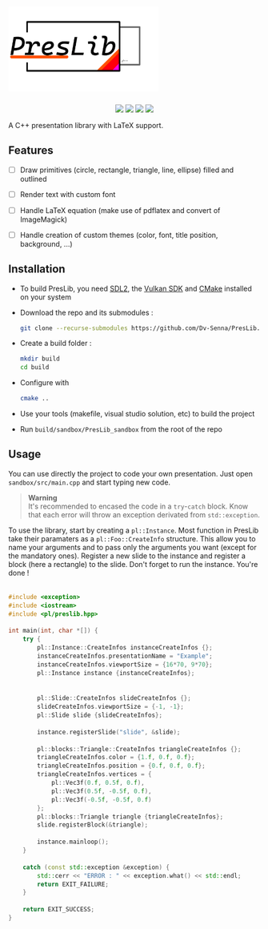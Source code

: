 # <img src="./logo.png" width="300px" alt="PresLib" />

<p align="center">
	<img src="https://img.shields.io/badge/version-dev0.6.0-informational" />
	<img src="https://img.shields.io/badge/Windows-success-error" />
	<img src="https://img.shields.io/badge/Linux-success-error" />
	<img src="https://img.shields.io/badge/MacOS-not tested-important" />
</p>

A C++ presentation library with LaTeX support.

## Features
 - [ ] Draw primitives (circle, rectangle, triangle, line, ellipse) filled and outlined
 - [ ] Render text with custom font
 - [ ] Handle LaTeX equation (make use of pdflatex and convert of ImageMagick)
 - [ ] Handle creation of custom themes (color, font, title position, background, ...)


## Installation

 - To build PresLib, you need [SDL2](https://github.com/libsdl-org/SDL/tree/SDL2), the [Vulkan SDK](https://www.lunarg.com/vulkan-sdk/) and [CMake](https://cmake.org/download/) installed on your system

 - Download the repo and its submodules : 
 	```bash
	git clone --recurse-submodules https://github.com/Dv-Senna/PresLib.git
	```
 - Create a build folder :
	```bash
	mkdir build
	cd build
	```
 - Configure with
	```bash
	cmake ..
	```
 - Use your tools (makefile, visual studio solution, etc) to build the project
 - Run `build/sandbox/PresLib_sandbox` from the root of the repo


## Usage

You can use directly the project to code your own presentation. Just open `sandbox/src/main.cpp` and start typing new code.

> **Warning**  
It's recommended to encased the code in a `try`-`catch` block. Know that each error will throw an exception derivated from `std::exception`. 

To use the library, start by creating a `pl::Instance`. Most function in PresLib take their paramaters as a `pl::Foo::CreateInfo` structure. This allow you to name your arguments and to pass only the arguments you want (except for the mandatory ones). Register a new slide to the instance and register a block (here a rectangle) to the slide. Don't forget to run the instance. You're done !

```cpp

#include <exception>
#include <iostream>
#include <pl/preslib.hpp>

int main(int, char *[]) {
	try {
		pl::Instance::CreateInfos instanceCreateInfos {};
		instanceCreateInfos.presentationName = "Example";
		instanceCreateInfos.viewportSize = {16*70, 9*70};
		pl::Instance instance {instanceCreateInfos};


		pl::Slide::CreateInfos slideCreateInfos {};
		slideCreateInfos.viewportSize = {-1, -1};
		pl::Slide slide {slideCreateInfos};

		instance.registerSlide("slide", &slide);

		pl::blocks::Triangle::CreateInfos triangleCreateInfos {};
		triangleCreateInfos.color = {1.f, 0.f, 0.f};
		triangleCreateInfos.position = {0.f, 0.f, 0.f};
		triangleCreateInfos.vertices = {
			pl::Vec3f(0.f, 0.5f, 0.f),
			pl::Vec3f(0.5f, -0.5f, 0.f),
			pl::Vec3f(-0.5f, -0.5f, 0.f)
		};
		pl::blocks::Triangle triangle {triangleCreateInfos};
		slide.registerBlock(&triangle);

		instance.mainloop();
	}

	catch (const std::exception &exception) {
		std::cerr << "ERROR : " << exception.what() << std::endl;
		return EXIT_FAILURE;
	}

	return EXIT_SUCCESS;
}

```
